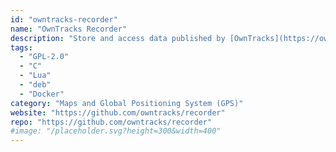 ```yaml
---
id: "owntracks-recorder"
name: "OwnTracks Recorder"
description: "Store and access data published by [OwnTracks](https://owntracks.org/) location tracking apps."
tags:
  - "GPL-2.0"
  - "C"
  - "Lua"
  - "deb"
  - "Docker"
category: "Maps and Global Positioning System (GPS)"
website: "https://github.com/owntracks/recorder"
repo: "https://github.com/owntracks/recorder"
#image: "/placeholder.svg?height=300&width=400"
---
```


